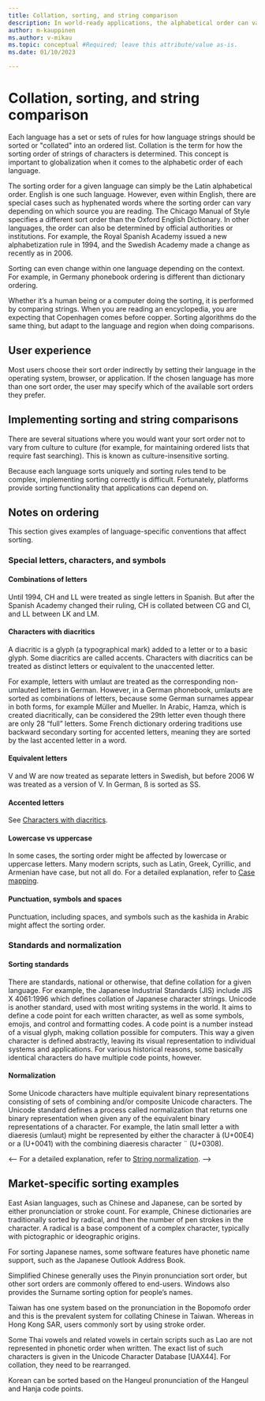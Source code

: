 ```yaml
---
title: Collation, sorting, and string comparison
description: In world-ready applications, the alphabetical order can vary among languages, and the conventions for sequencing items can also be quite different.
author: m-kauppinen
ms.author: v-mikau
ms.topic: conceptual #Required; leave this attribute/value as-is.
ms.date: 01/10/2023

---
```


# Collation, sorting, and string comparison

Each language has a set or sets of rules for how language strings should be sorted or "collated" into an ordered list. Collation is the term for how the sorting order of strings of characters is determined. This concept is important to globalization when it comes to the alphabetic order of each language.

The sorting order for a given language can simply be the  Latin alphabetical order. English is one such language.  However, even within English, there are special cases such as hyphenated words where the sorting order can vary depending on which source you are reading. The Chicago Manual of Style specifies a different sort order than the Oxford English Dictionary. In other languages, the order can also be determined by official authorities or institutions. For example, the Royal Spanish Academy issued a new alphabetization rule in 1994, and the Swedish Academy made a change as recently as in 2006.

Sorting can even change within one language depending on the context. For example, in Germany phonebook ordering is different than dictionary ordering.

Whether it’s a human being or a computer doing the sorting, it is performed by comparing strings. When you are reading an encyclopedia, you are expecting that Copenhagen comes before copper. Sorting algorithms do the same thing, but adapt to the language and region when doing comparisons.

## User experience

Most users choose their sort order indirectly by setting their language in the operating system, browser, or application. If the chosen language has more than one sort order, the user may specify which of the available sort orders they prefer.

## Implementing sorting and string comparisons

There are several situations where you would want your sort order not to vary from culture to culture (for example, for maintaining ordered lists that require fast searching). This is known as culture-insensitive sorting.

Because each language sorts uniquely and sorting rules tend to be complex, implementing sorting correctly is difficult. Fortunately, platforms provide sorting functionality that applications can depend on.

## Notes on ordering

This section gives examples of language-specific conventions that affect sorting.

### Special letters, characters, and symbols

#### Combinations of letters

Until 1994, CH and LL were treated as single letters in Spanish. But after the Spanish Academy changed their ruling, CH is collated between CG and CI, and LL between LK and LM.

#### Characters with diacritics

A diacritic is a glyph (a typographical mark) added to a letter or to a basic glyph. Some diacritics are called accents. Characters with diacritics can be treated as distinct letters or equivalent to the unaccented letter.

For example, letters with umlaut are treated as the corresponding non-umlauted letters in German. However, in a German phonebook, umlauts are sorted as combinations of letters, because some German surnames appear in both forms, for example Müller and Mueller. In Arabic, Hamza, which is created diacritically, can be considered the 29th letter even though there are only 28 “full” letters. Some French dictionary ordering traditions use backward secondary sorting for accented letters, meaning they are sorted by the last accented letter in a word.

#### Equivalent letters

V and W are now treated as separate letters in Swedish, but before 2006 W was treated as a version of V. In German, ß is sorted as SS.

#### Accented letters

See [Characters with diacritics](#characters-with-diacritics).

#### Lowercase vs uppercase

In some cases, the sorting order might be affected by lowercase or uppercase letters. Many modern scripts, such as Latin, Greek, Cyrillic, and Armenian have case, but not all do. For a detailed explanation, refer to [Case mapping](../input/text-rendering.md#capitalization-upper-casing-and-lower-casing).

#### Punctuation, symbols and spaces

Punctuation, including spaces, and symbols such as the kashida in Arabic might affect the sorting order.

### Standards and normalization

#### Sorting standards

There are standards, national or otherwise, that define collation for a given language. For example, the Japanese Industrial Standards (JIS) include JIS X 4061:1996 which defines collation of Japanese character strings. Unicode is another standard, used with most writing systems in the world. It aims to define a code point for each written character, as well as some symbols, emojis, and control and formatting codes. A code point is a number instead of a visual glyph, making collation possible for computers. This way a given character is defined abstractly, leaving its visual representation to individual systems and applications. For various historical reasons, some basically identical characters do have multiple code points, however.

#### Normalization

Some Unicode characters have multiple equivalent binary representations consisting of sets of combining and/or composite Unicode characters. The Unicode standard defines a process called normalization that returns one binary representation when given any of the equivalent binary representations of a character. For example, the latin small letter a with diaeresis (umlaut) might be represented by either the character ä (U+00E4) or a (U+0041) with the combining diaeresis character ¨ (U+0308).

<-- For a detailed explanation, refer to [String normalization](../text/text-normalization.md). -->

## Market-specific sorting examples

East Asian languages, such as Chinese and Japanese, can be sorted by either pronunciation or stroke count. For example, Chinese dictionaries are traditionally sorted by radical, and then the number of pen strokes in the character. A radical is a base component of a complex character, typically with pictographic or ideographic origins.

For sorting Japanese names, some software features have phonetic name support, such as the Japanese Outlook Address Book.

Simplified Chinese generally uses the Pinyin pronunciation sort order, but other sort orders are commonly offered to end-users. Windows also provides the Surname sorting option for people’s names.

Taiwan has one system based on the pronunciation in the Bopomofo order and this is the prevalent system for collating Chinese in Taiwan. Whereas in Hong Kong SAR, users commonly sort by using stroke order.

Some Thai vowels and related vowels in certain scripts such as Lao are not represented in phonetic order when written. The exact list of such characters is given in the Unicode Character Database [UAX44]. For collation, they need to be rearranged.

Korean can be sorted based on the Hangeul pronunciation of the Hangeul and Hanja code points.
